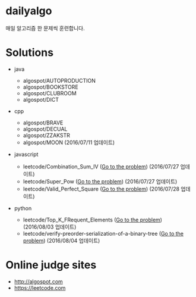 # dailyalgo

매일 알고리즘 한 문제씩 훈련합니다.

# Solutions

- java
    - algospot/AUTOPRODUCTION
    - algospot/BOOKSTORE
    - algospot/CLUBROOM
    - algospot/DICT

- cpp
    - algospot/BRAVE
    - algospot/DECUAL
    - algospot/ZZAKSTR
    - algospot/MOON (2016/07/11 업데이트)
 
- javascript
    - leetcode/Combination_Sum_IV ([Go to the problem](https://leetcode.com/problems/combination-sum-iv/)) (2016/07/27 업데이트)
    - leetcode/Super_Pow ([Go to the problem](https://leetcode.com/problems/super-pow/)) (2016/07/27 업데이트)
    - leetcode/Valid_Perfect_Square ([Go to the problem](https://leetcode.com/problems/valid-perfect-square/)) (2016/07/28 업데이트)

- python
    - leetcode/Top_K_FRequent_Elements ([Go to the problem](https://leetcode.com/problems/top-k-frequent-elements/)) (2016/08/03 업데이트)
    - leetcode/verify-preorder-serialization-of-a-binary-tree ([Go to the problem](https://leetcode.com/problems/verify-preorder-serialization-of-a-binary-tree/)) (2016/08/04 업데이트)

# Online judge sites

- http://algospot.com
- https://leetcode.com
